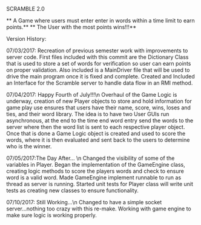 SCRAMBLE 2.0

** A Game where users must enter enter in words within a time limit to earn points.**
** The User with the most points wins!!!**



Version History:

07/03/2017: Recreation of previous semester work with improvements to server code. First files included with this commit are the Dictionary
Class that is used to store a set of words for verification so user can earn points on proper validation. Also included is a MainDriver
file that will be used to drive the main program once it is fixed and complete. Created and Included an Interface for the Scramble server
to handle data flow in an RMI method.

07/04/2017: Happy Fourth of July!!!\n
Overhaul of the Game Logic is underway, creation of new Player objects to store and hold information for game play use ensures that users have
their name, score, wins, loses and ties, and their word library. The idea is to have two User GUIs run asynchronous, at the end to the time end word entry
send the words to the server where then the word list is sent to each respective player object. Once that is done a Game Logic object is created and used
to score the words, where it is then evaluated and sent back to the users to determine who is the winner.

07/05/2017:The Day After... \n
Changed the visibility of some of the variables in Player. Began the implementation of the GameEngine class, creating logic methods to score the players
words and check to ensure word is a valid word. Made GameEngine implement runnable to run as thread as server is running. Started unit tests for Player class
will write unit tests as creating new classes to ensure functionality.

07/10/2017: Still Working...\n
Changed to have a simple socket server...nothing too crazy with this re-make. Working with game engine to make sure logic is working properly.